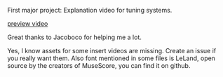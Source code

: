 First major project: Explanation video for tuning systems.

[preview video](https://youtu.be/xFggAL5UCc4)

Great thanks to Jacoboco for helping me a lot.

Yes, I know assets for some insert videos are missing. Create an issue if you really want them. Also font mentioned in some files is LeLand, open source by the creators of MuseScore, you can find it on github.
